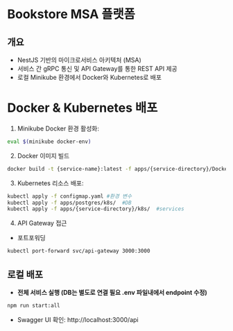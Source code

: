 # Bookstore MSA 플랫폼

## 개요
- NestJS 기반의 마이크로서비스 아키텍처 (MSA)
- 서비스 간 gRPC 통신 및 API Gateway를 통한 REST API 제공
- 로컬 Minikube 환경에서 Docker와 Kubernetes로 배포

# Docker & Kubernetes 배포
1. Minikube Docker 환경 활성화:

```bash
eval $(minikube docker-env)
```

2. Docker 이미지 빌드
```bash
docker build -t {service-name}:latest -f apps/{service-directory}/Dockerfile .
```

3. Kubernetes 리소스 배포:
```bash
kubectl apply -f configmap.yaml #환경 변수
kubectl apply -f apps/postgres/k8s/  #DB
kubectl apply -f apps/{service-directory}/k8s/  #services
```

4. API Gateway 접근
+ 포트포워딩
```bash
kubectl port-forward svc/api-gateway 3000:3000
```
## 로컬 배포
- **전체 서비스 실행 (DB는 별도로 연결 필요 .env 파일내에서 endpoint 수정)**  
```bash
npm run start:all
```

+ Swagger UI 확인: http://localhost:3000/api
